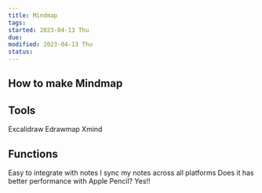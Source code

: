 ```yaml
---
title: Mindmap
tags:   
started: 2023-04-13 Thu
due: 
modified: 2023-04-13 Thu
status: 
---
```

## How to make Mindmap
## Tools
Excalidraw
Edrawmap
Xmind
## Functions
Easy to integrate with notes
I sync my notes across all platforms 
Does it has better performance with Apple Pencil? Yes!!